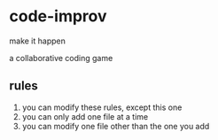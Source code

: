 # code-improv
make it happen

a collaborative coding game

## rules
1. you can modify these rules, except this one
2. you can only add one file at a time
3. you can modify one file other than the one you add

